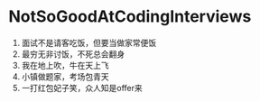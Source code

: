 # NotSoGoodAtCodingInterviews

1. 面试不是请客吃饭，但要当做家常便饭
2. 最穷无非讨饭，不死总会翻身
3. 我在地上吹，牛在天上飞
4. 小镇做题家，考场包青天
5. 一打红包妃子笑，众人知是offer来